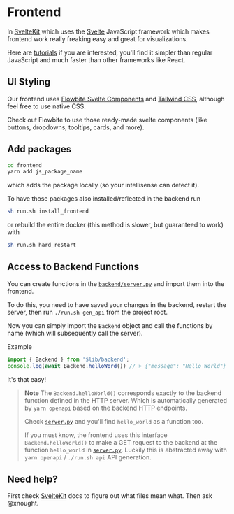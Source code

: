 # Frontend

In [SvelteKit](https://kit.svelte.dev/) which uses the [Svelte](https://svelte.dev/) JavaScript framework which makes frontend work really freaking easy and great for visualizations.

Here are [tutorials](https://learn.svelte.dev/tutorial/welcome-to-svelte) if you are interested, you'll find it simpler than regular JavaScript and much faster than other frameworks like React.

## UI Styling

Our frontend uses [Flowbite Svelte Components](https://flowbite-svelte.com/) and [Tailwind CSS](https://tailwindcss.com/), although feel free to use native CSS.

Check out Flowbite to use those ready-made svelte components (like buttons, dropdowns, tooltips, cards, and more).

## Add packages

```bash
cd frontend
yarn add js_package_name
```

which adds the package locally (so your intellisense can detect it).

To have those packages also installed/reflected in the backend run

```bash
sh run.sh install_frontend
```

or rebuild the entire docker (this method is slower, but guaranteed to work) with 

```bash
sh run.sh hard_restart
```

## Access to Backend Functions

You can create functions in the [`backend/server.py`](../backend/server.py) and import them into the frontend.

To do this, you need to have saved your changes in the backend, restart the server, then run `./run.sh gen_api` from the project root.

Now you can simply import the `Backend` object and call the functions by name (which will subsequently call the server).

Example

```ts
import { Backend } from '$lib/backend';
console.log(await Backend.helloWord()) // > {"message": "Hello World"}
```

It's that easy!

> **Note**
> The `Backend.helloWorld()` corresponds exactly to the backend function defined in the HTTP server. Which is automatically generated by `yarn openapi` based on the backend HTTP endpoints.
> 
> Check [`server.py`](../backend/server.py) and you'll find `hello_world` as a function too.
>
> If you must know, the frontend uses this interface `Backend.helloWorld()` to make a GET request to the backend at the function `hello_world` in [`server.py`](../backend/server.py). Luckily this is abstracted away with `yarn openapi` / `./run.sh api` API generation.


## Need help?

First check [SvelteKit](https://kit.svelte.dev/) docs to figure out what files mean what. Then ask @xnought.
